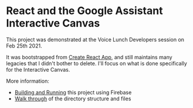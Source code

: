 # React and the Google Assistant Interactive Canvas

This project was demonstrated at the Voice Lunch Developers session on
Feb 25th 2021.

It was bootstrapped from [Create React App](https://github.com/facebook/create-react-app),
and still maintains many legacies that I didn't bother to delete. I'll focus
on what is done specifically for the Interactive Canvas.

More information:

* [Building and Running](docs/building.md) this project using Firebase
* [Walk through](docs/walkthrough.md) of the directory structure and files

